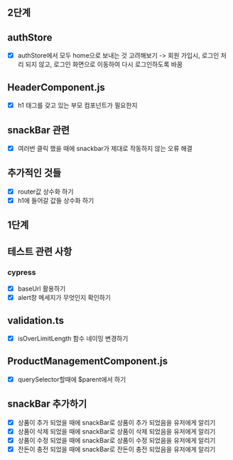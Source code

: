 ## 2단계

## authStore

- [x] authStore에서 모두 home으로 보내는 것 고려해보기
      -> 회원 가입시, 로그인 처리 되지 않고, 로그인 화면으로 이동하여 다시 로그인하도록 바꿈

## HeaderComponent.js

- [x] h1 태그를 갖고 있는 부모 컴포넌트가 필요한지

## snackBar 관련

- [x] 여러번 클릭 했을 때에 snackbar가 제대로 작동하지 않는 오류 해결

## 추가적인 것들

- [x] router값 상수화 하기
- [x] h1에 들어갈 값들 상수화 하기

## 1단계

## 테스트 관련 사항

### cypress

- [x] baseUrl 활용하기
- [x] alert창 메세지가 무엇인지 확인하기

## validation.ts

- [x] isOverLimitLength 함수 네이밍 변경하기

## ProductManagementComponent.js

- [x] querySelector할때에 $parent에서 하기

## snackBar 추가하기

- [x] 상품이 추가 되었을 때에 snackBar로 상품이 추가 되었음을 유저에게 알리기
- [x] 상품이 삭제 되었을 때에 snackBar로 상품이 삭제 되었음을 유저에게 알리기
- [x] 상품이 수정 되었을 때에 snackBar로 상품이 수정 되었음을 유저에게 알리기
- [x] 잔돈이 충전 되었을 때에 snackBar로 잔돈이 충전 되었음을 유저에게 알리기
